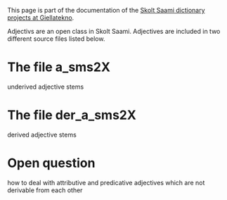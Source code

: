 This page is part of the documentation of the [Skolt Saami dictionary projects at Giellatekno](../SkoltSaami2X.html).


Adjectivs are an open class in Skolt Saami. Adjectives are included in two different source files listed below.


# The file a_sms2X


underived adjective stems




# The file der_a_sms2X


derived adjective stems




# Open question


how to deal with attributive and predicative adjectives which are not derivable from each other
